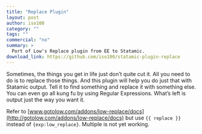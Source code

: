 ```yaml
---
title: "Replace Plugin"
layout: post
author: iso100
category: ""
tags: ""
commercial: "no"
summary: >
  Port of Low's Replace plugin from EE to Statamic.
download_link: https://github.com/iso100/statamic-plugin-replace
---
```

Sometimes, the things you get in life just don’t quite cut it. All you need to do is to replace those things. And this plugin will help you do just that with Statamic output. Tell it to find something and replace it with something else. You can even go all kung fu by using Regular Expressions. What’s left is output just the way you want it.

Refer to [www.gotolow.com/addons/low-replace/docs](http://gotolow.com/addons/low-replace/docs) but use `{{ replace }}` instead of `{exp:low_replace}`. Multiple is not yet working.
